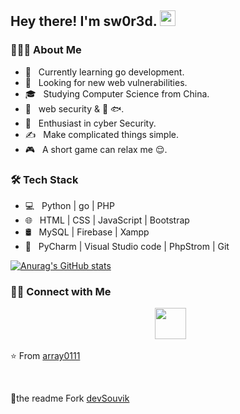 <h2> Hey there! I'm sw0r3d. <img src="https://github.com/souvikguria98/souvikguria98/blob/master/Hi.gif" width="25"></h2>

<h3> 👨🏻‍💻 About Me </h3>

- 🔭 &nbsp; Currently learning go development.
- 🤔 &nbsp; Looking for new web vulnerabilities.
- 🎓 &nbsp; Studying Computer Science from China.
- 💼 &nbsp; web security & 🧵 🐟.
- 🌱 &nbsp; Enthusiast in cyber Security.
- ✍️ &nbsp; Make complicated things simple.
- 🎮 &nbsp; A short game can relax me 😌. 

<h3>🛠 Tech Stack</h3>

- 💻 &nbsp; Python | go | PHP  
- 🌐 &nbsp; HTML | CSS | JavaScript | Bootstrap 
- 🛢 &nbsp; MySQL | Firebase | Xampp
- 🔧 &nbsp; PyCharm | Visual Studio code | PhpStrom | Git

[![Anurag's GitHub stats](https://github-readme-stats.vercel.app/api?username=array0111)](https://github.com/anuraghazra/github-readme-stats)


<h3> 🤝🏻 Connect with Me </h3>

<p align="center">
&nbsp; <a href="mailto:lk786550876@gmail.com" target="_blank" rel="noopener noreferrer"><img src="https://img.icons8.com/plasticine/100/000000/gmail.png"  width="50" /></a>
</p>

⭐️ From [array0111](https://github.com/array0111)

<br>

🌟the readme  Fork [devSouvik](https://github.com/kautukkundan)

